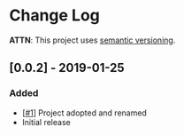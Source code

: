 # Change Log

**ATTN**: This project uses [semantic versioning](http://semver.org/).

## [0.0.2] - 2019-01-25
### Added
- [[#1](https://github.com/trustvox/resque-roulette/pull/1)] Project adopted and renamed
- Initial release
